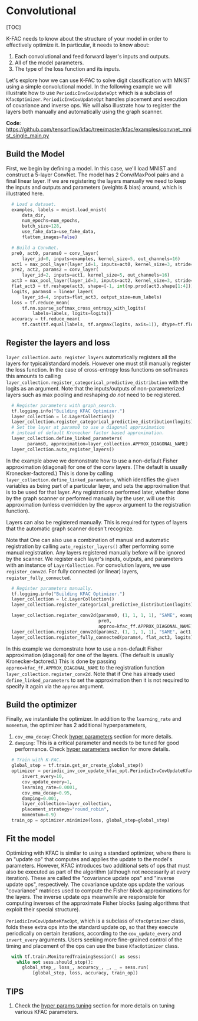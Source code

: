 # Convolutional

[TOC]

K-FAC needs to know about the structure of your model in order to effectively
optimize it. In particular, it needs to know about:

1.  Each convolutional and feed forward layer's inputs and outputs.
1.  All of the model parameters.
1.  The type of the loss function and its inputs.

Let's explore how we can use K-FAC to solve digit classification with MNIST
using a simple convolutional model. In the following example we will illustrate
how to use `PeriodicInvCovUpdateOpt` which is a subclass of `KfacOptimizer`.
`PeriodicInvCovUpdateOpt` handles placement and execution of covariance and
inverse ops. We will also illustrate how to register the layers both manually
and automatically using the graph scanner.

**Code**:
https://github.com/tensorflow/kfac/tree/master/kfac/examples/convnet_mnist_single_main.py

## Build the Model

First, we begin by defining a model. In this case, we'll load MNIST and
construct a 5-layer ConvNet. The model has 2 Conv/MaxPool pairs and a final
linear layer. If we are registering the layers manually we need to keep the
inputs and outputs and parameters (weights & bias) around, which is illustrated
here.

```python
  # Load a dataset.
  examples, labels = mnist.load_mnist(
      data_dir,
      num_epochs=num_epochs,
      batch_size=128,
      use_fake_data=use_fake_data,
      flatten_images=False)

  # Build a ConvNet.
  pre0, act0, params0 = conv_layer(
      layer_id=0, inputs=examples, kernel_size=5, out_channels=16)
  act1 = max_pool_layer(layer_id=1, inputs=act0, kernel_size=3, stride=2)
  pre2, act2, params2 = conv_layer(
      layer_id=2, inputs=act1, kernel_size=5, out_channels=16)
  act3 = max_pool_layer(layer_id=3, inputs=act2, kernel_size=3, stride=2)
  flat_act3 = tf.reshape(act3, shape=[-1, int(np.prod(act3.shape[1:4]))])
  logits, params4 = linear_layer(
      layer_id=4, inputs=flat_act3, output_size=num_labels)
  loss = tf.reduce_mean(
      tf.nn.sparse_softmax_cross_entropy_with_logits(
          labels=labels, logits=logits))
  accuracy = tf.reduce_mean(
      tf.cast(tf.equal(labels, tf.argmax(logits, axis=1)), dtype=tf.float32))
```

## Register the layers and loss

`layer_collection.auto_register_layers` automatically registers all the layers
for typical/standard models. However one must still manually register the loss
function. In the case of cross-entropy loss functions on softmaxes this amounts
to calling `layer_collection.register_categorical_predictive_distribution` with
the logits as an argument. Note that the inputs/outputs of non-parameterized
layers such as max pooling and reshaping _do not_ need to be registered.

```python
  # Register parameters with graph_search.
  tf.logging.info("Building KFAC Optimizer.")
  layer_collection = lc.LayerCollection()
  layer_collection.register_categorical_predictive_distribution(logits)
  # Set the layer at params0 to use a diagonal approximation
  # instead of default Kronecker factor based approximation.
  layer_collection.define_linked_parameters(
        params0, approximation=layer_collection.APPROX_DIAGONAL_NAME)
  layer_collection.auto_register_layers()
```

In the example above we demonstrate how to use a non-default Fisher
approximation (diagonal) for one of the conv layers. (The default is usually
Kronecker-factored.) This is done by calling
`layer_collection.define_linked_parameters`, which identifies the given
variables as being part of a particular layer, and sets the approximation that
is to be used for that layer. Any registrations performed later, whether done by
the graph scanner or performed manually by the user, will use this approximation
(unless overridden by the `approx` argument to the registration function).

Layers can also be registered manually. This is required for types of layers
that the automatic graph scanner doesn't recognize.

Note that One can also use a combination of manual and automatic registration by
calling `auto_register_layers()` after performing some manual registration. Any
layers registered manually before will be ignored by the scanner. We register
each layer's inputs, outputs, and parameters with an instance of
`LayerCollection`. For convolution layers, we use `register_conv2d`. For fully
connected (or linear) layers, `register_fully_connected`.

```python
  # Register parameters manually.
  tf.logging.info("Building KFAC Optimizer.")
  layer_collection = lc.LayerCollection()
  layer_collection.register_categorical_predictive_distribution(logits)

  layer_collection.register_conv2d(params0, (1, 1, 1, 1), "SAME", examples,
                                   pre0,
                                   approx=kfac_ff.APPROX_DIAGONAL_NAME)
  layer_collection.register_conv2d(params2, (1, 1, 1, 1), "SAME", act1, pre2)
  layer_collection.register_fully_connected(params4, flat_act3, logits)
```

In this example we demonstrate how to use a non-default Fisher approximation
(diagonal) for one of the layers. (The default is usually Kronecker-factored.)
This is done by passing `approx=kfac_ff.APPROX_DIAGONAL_NAME` to the
registration function `layer_collection.register_conv2d`. Note that if One has
already used `define_linked_parameters` to set the approximation then it is not
required to specify it again via the `approx` argument.

## Build the optimizer

Finally, we instantiate the optimizer. In addition to the `learning_rate` and
`momentum`, the optimizer has 2 additional hyperparameters,

1.  `cov_ema_decay`: Check [hyper parameters][hyper_params] section for more
    details.
1.  `damping`: This is a critical parameter and needs to be tuned for good
    performance. Check [hyper parameters][hyper_params] section for more
    details.

[hyper_params]:
https://github.com/tensorflow/kfac/tree/master/docs/examples/parameters.md

```python
  # Train with K-FAC.
  global_step = tf.train.get_or_create_global_step()
  optimizer = periodic_inv_cov_update_kfac_opt.PeriodicInvCovUpdateKfacOpt(
      invert_every=10,
      cov_update_every=1,
      learning_rate=0.0001,
      cov_ema_decay=0.95,
      damping=0.001,
      layer_collection=layer_collection,
      placement_strategy="round_robin",
      momentum=0.9)
  train_op = optimizer.minimize(loss, global_step=global_step)
```

## Fit the model

Optimizing with KFAC is similar to using a standard optimizer, where there is an
"update op" that computes and applies the update to the model's parameters.
However, KFAC introduces two additional sets of ops that must also be executed
as part of the algorithm (although not necessarily at every iteration). These
are called the "covariance update ops" and "inverse update ops", respectively.
The covariance update ops update the various "covariance" matrices used to
compute the Fisher block approximations for the layers. The inverse update ops
meanwhile are responsible for computing inverses of the approximate Fisher
blocks (using algorithms that exploit their special structure).

`PeriodicInvCovUpdateKfacOpt`, which is a subclass of `KfacOptimizer` class,
folds these extra ops into the standard update op, so that they execute
periodically on certain iterations, according to the `cov_update_every` and
`invert_every` arguments. Users seeking more fine-grained control of the timing
and placement of the ops can use the base `KfacOptimizer` class.

```python
  with tf.train.MonitoredTrainingSession() as sess:
    while not sess.should_stop():
      global_step_, loss_, accuracy_, _, _ = sess.run(
          [global_step, loss, accuracy, train_op])
```

## TIPS

1.  Check the [hyper params tuning][hp_tune] section for more details on tuning
    various KFAC parameters.

[hp_tune]: https://github.com/tensorflow/kfac/tree/master/docs/examples/parameters.md
[mlp]: https://en.wikipedia.org/wiki/Multilayer_perceptron
[preconditioner]: https://en.wikipedia.org/wiki/Preconditioner#Preconditioning_in_optimization
